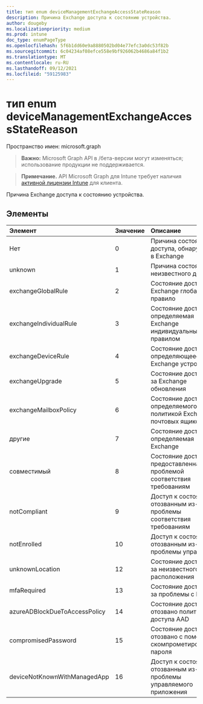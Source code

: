 ```yaml
---
title: тип enum deviceManagementExchangeAccessStateReason
description: Причина Exchange доступа к состоянию устройства.
author: dougeby
ms.localizationpriority: medium
ms.prod: intune
doc_type: enumPageType
ms.openlocfilehash: 5f6b1dd60e9a8880502bd04e77efc3a0dc53f82b
ms.sourcegitcommit: 6c04234af08efce558e9bf926062b4686a84f1b2
ms.translationtype: MT
ms.contentlocale: ru-RU
ms.lasthandoff: 09/12/2021
ms.locfileid: "59125983"
---
```

# <a name="devicemanagementexchangeaccessstatereason-enum-type"></a>тип enum deviceManagementExchangeAccessStateReason

Пространство имен: microsoft.graph

> **Важно:** Microsoft Graph API в /бета-версии могут изменяться; использование продукции не поддерживается.

> **Примечание.** API Microsoft Graph для Intune требует наличия [активной лицензии Intune](https://go.microsoft.com/fwlink/?linkid=839381) для клиента.

Причина Exchange доступа к состоянию устройства.

## <a name="members"></a>Элементы
|Элемент|Значение|Описание|
|:---|:---|:---|
|Нет|0|Причина состояния доступа, обнаруженная в Exchange|
|unknown|1|Причина состояния неизвестного доступа|
|exchangeGlobalRule|2|Состояние доступа, Exchange глобальное правило|
|exchangeIndividualRule|3|Состояние доступа, определяемая Exchange индивидуальным правилом|
|exchangeDeviceRule|4 |Состояние доступа, определяющееся Exchange устройства|
|exchangeUpgrade|5 |Состояние доступа из-за Exchange обновления|
|exchangeMailboxPolicy|6 |Состояние доступа, определяемого политикой Exchange почтовых ящиков|
|другие|7 |Состояние доступа, определяемая Exchange|
|совместимый|8 |Состояние доступа, предоставленная проблемой соответствия требованиям|
|notCompliant|9 |Доступ к состояниям, отозванным из-за проблемы соответствия требованиям|
|notEnrolled|10 |Доступ к состояниям, отозванным из-за проблемы управления|
|unknownLocation|12 |Состояние доступа из-за неизвестного расположения|
|mfaRequired|13|Состояние доступа из-за проблемы с MFA|
|azureADBlockDueToAccessPolicy|14 |Состояние доступа отозвано политикой доступа AAD|
|compromisedPassword|15 |Состояние доступа отозвано с помощью скомпрометированного пароля|
|deviceNotKnownWithManagedApp|16 |Доступ к состояниям, отозванным из-за проблемы управляемого приложения|




